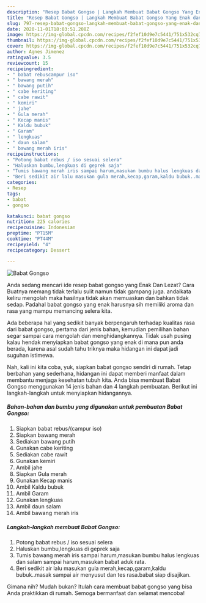 ```yaml
---
description: "Resep Babat Gongso | Langkah Membuat Babat Gongso Yang Enak dan Simpel"
title: "Resep Babat Gongso | Langkah Membuat Babat Gongso Yang Enak dan Simpel"
slug: 797-resep-babat-gongso-langkah-membuat-babat-gongso-yang-enak-dan-simpel
date: 2020-11-01T18:03:51.208Z
image: https://img-global.cpcdn.com/recipes/f2fef10d9e7c5441/751x532cq70/babat-gongso-foto-resep-utama.jpg
thumbnail: https://img-global.cpcdn.com/recipes/f2fef10d9e7c5441/751x532cq70/babat-gongso-foto-resep-utama.jpg
cover: https://img-global.cpcdn.com/recipes/f2fef10d9e7c5441/751x532cq70/babat-gongso-foto-resep-utama.jpg
author: Agnes Jimenez
ratingvalue: 3.5
reviewcount: 15
recipeingredient:
- " babat rebuscampur iso"
- " bawang merah"
- " bawang putih"
- " cabe keriting"
- " cabe rawit"
- " kemiri"
- " jahe"
- " Gula merah"
- " Kecap manis"
- " Kaldu bubuk"
- " Garam"
- " lengkuas"
- " daun salam"
- " bawang merah iris"
recipeinstructions:
- "Potong babat rebus / iso sesuai selera"
- "Haluskan bumbu,lengkuas di geprek saja"
- "Tumis bawang merah iris sampai harum,masukan bumbu halus lengkuas dan salam sampai harum,masukan babat aduk rata."
- "Beri sedikit air lalu masukan gula merah,kecap,garam,kaldu bubuk..masak sampai air menyusut dan tes rasa.babat siap disajikan."
categories:
- Resep
tags:
- babat
- gongso

katakunci: babat gongso 
nutrition: 225 calories
recipecuisine: Indonesian
preptime: "PT15M"
cooktime: "PT44M"
recipeyield: "4"
recipecategory: Dessert

---
```



![Babat Gongso](https://img-global.cpcdn.com/recipes/f2fef10d9e7c5441/751x532cq70/babat-gongso-foto-resep-utama.jpg)

Anda sedang mencari ide resep babat gongso yang Enak Dan Lezat? Cara Buatnya memang tidak terlalu sulit namun tidak gampang juga. andaikata keliru mengolah maka hasilnya tidak akan memuaskan dan bahkan tidak sedap. Padahal babat gongso yang enak harusnya sih memiliki aroma dan rasa yang mampu memancing selera kita.



Ada beberapa hal yang sedikit banyak berpengaruh terhadap kualitas rasa dari babat gongso, pertama dari jenis bahan, kemudian pemilihan bahan segar sampai cara mengolah dan menghidangkannya. Tidak usah pusing kalau hendak menyiapkan babat gongso yang enak di mana pun anda berada, karena asal sudah tahu triknya maka hidangan ini dapat jadi suguhan istimewa.


Nah, kali ini kita coba, yuk, siapkan babat gongso sendiri di rumah. Tetap berbahan yang sederhana, hidangan ini dapat memberi manfaat dalam membantu menjaga kesehatan tubuh kita. Anda bisa membuat Babat Gongso menggunakan 14 jenis bahan dan 4 langkah pembuatan. Berikut ini langkah-langkah untuk menyiapkan hidangannya.

<!--inarticleads1-->

##### Bahan-bahan dan bumbu yang digunakan untuk pembuatan Babat Gongso:

1. Siapkan  babat rebus/(campur iso)
1. Siapkan  bawang merah
1. Sediakan  bawang putih
1. Gunakan  cabe keriting
1. Sediakan  cabe rawit
1. Gunakan  kemiri
1. Ambil  jahe
1. Siapkan  Gula merah
1. Gunakan  Kecap manis
1. Ambil  Kaldu bubuk
1. Ambil  Garam
1. Gunakan  lengkuas
1. Ambil  daun salam
1. Ambil  bawang merah iris




<!--inarticleads2-->

##### Langkah-langkah membuat Babat Gongso:

1. Potong babat rebus / iso sesuai selera
1. Haluskan bumbu,lengkuas di geprek saja
1. Tumis bawang merah iris sampai harum,masukan bumbu halus lengkuas dan salam sampai harum,masukan babat aduk rata.
1. Beri sedikit air lalu masukan gula merah,kecap,garam,kaldu bubuk..masak sampai air menyusut dan tes rasa.babat siap disajikan.




Gimana nih? Mudah bukan? Itulah cara membuat babat gongso yang bisa Anda praktikkan di rumah. Semoga bermanfaat dan selamat mencoba!

